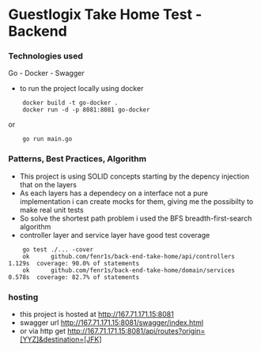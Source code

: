 # Guestlogix Take Home Test - Backend

### Technologies used

Go - Docker - Swagger

- to run the project locally using docker
```
    docker build -t go-docker .
    docker run -d -p 8081:8081 go-docker
```
or 

```
    go run main.go
```
### Patterns, Best Practices, Algorithm
 - This project is using SOLID concepts starting by the depency injection that on the layers
 - As each layers has a dependecy on a interface not a pure implementation i can create mocks for them, giving me the possibilty to make real unit tests
 - So solve the shortest path problem i used the BFS breadth-first-search algorithm
 - controller layer and service layer have good test coverage

```
    go test ./... -cover
    ok      github.com/fenr1s/back-end-take-home/api/controllers    1.129s  coverage: 90.0% of statements
    ok      github.com/fenr1s/back-end-take-home/domain/services    0.578s  coverage: 82.7% of statements
```

### hosting
 - this project is hosted at http://167.71.171.15:8081
 - swagger url http://167.71.171.15:8081/swagger/index.html
 - or via http get http://167.71.171.15:8081/api/routes?origin=[YYZ]&destination=[JFK]